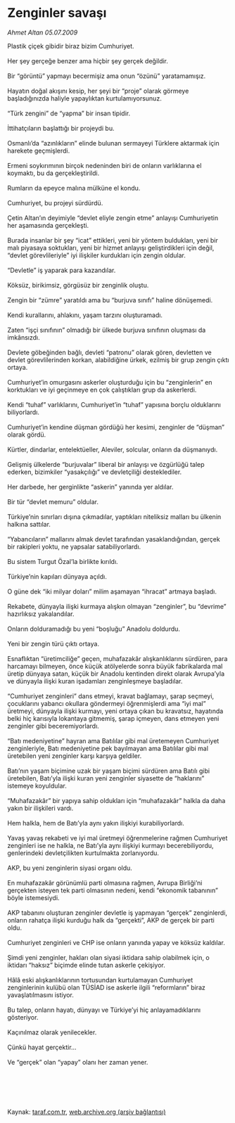 # Zenginler savaşı

*Ahmet Altan 05.07.2009*

<div class="taraf_structure_2col_1zq">
<div class="margen_n">



 <p>Plastik çiçek gibidir biraz bizim Cumhuriyet. <br/><br/>Her şey gerçeğe benzer ama hiçbir şey gerçek değildir. <br/><br/>Bir “görüntü” yapmayı becermişiz ama onun “özünü” yaratamamışız. <br/><br/>Hayatın doğal akışını kesip, her şeyi bir “proje” olarak görmeye başladığınızda haliyle yapaylıktan kurtulamıyorsunuz. <br/><br/>“Türk zengini” de “yapma” bir insan tipidir. <br/><br/>İttihatçıların başlattığı bir projeydi bu. <br/><br/>Osmanlı’da “azınlıkların” elinde bulunan sermayeyi Türklere aktarmak için harekete geçmişlerdi. <br/><br/>Ermeni soykırımının birçok nedeninden biri de onların varlıklarına el koymaktı, bu da gerçekleştirildi. <br/><br/>Rumların da epeyce malına mülküne el kondu. <br/><br/>Cumhuriyet, bu projeyi sürdürdü. <br/><br/>Çetin Altan’ın deyimiyle “devlet eliyle zengin etme” anlayışı Cumhuriyetin her aşamasında gerçekleşti. <br/><br/>Burada insanlar bir şey “icat” ettikleri, yeni bir yöntem buldukları, yeni bir malı piyasaya soktukları, yeni bir hizmet anlayışı geliştirdikleri için değil, “devlet görevlileriyle” iyi ilişkiler kurdukları için zengin oldular. <br/><br/>“Devletle” iş yaparak para kazandılar. <br/><br/>Köksüz, birikimsiz, görgüsüz bir zenginlik oluştu. <br/><br/>Zengin bir “zümre” yaratıldı ama bu “burjuva sınıfı” haline dönüşemedi. <br/><br/>Kendi kurallarını, ahlakını, yaşam tarzını oluşturamadı. <br/><br/>Zaten “işçi sınıfının” olmadığı bir ülkede burjuva sınıfının oluşması da imkânsızdı. <br/><br/>Devlete göbeğinden bağlı, devleti “patronu” olarak gören, devletten ve devlet görevlilerinden korkan, alabildiğine ürkek, ezilmiş bir grup zengin çıktı ortaya. <br/><br/>Cumhuriyet’in omurgasını askerler oluşturduğu için bu “zenginlerin” en korktukları ve iyi geçinmeye en çok çalıştıkları grup da askerlerdi. <br/><br/>Kendi “tuhaf” varlıklarını, Cumhuriyet’in “tuhaf” yapısına borçlu olduklarını biliyorlardı.<br/><br/>Cumhuriyet’in kendine düşman gördüğü her kesimi, zenginler de “düşman” olarak gördü. <br/><br/>Kürtler, dindarlar, entelektüeller, Aleviler, solcular, onların da düşmanıydı. <br/><br/>Gelişmiş ülkelerde “burjuvalar” liberal bir anlayışı ve özgürlüğü talep ederken, bizimkiler “yasakçılığı” ve devletçiliği desteklediler. <br/><br/>Her darbede, her gerginlikte “askerin” yanında yer aldılar. <br/><br/>Bir tür “devlet memuru” oldular. <br/><br/>Türkiye’nin sınırları dışına çıkmadılar, yaptıkları niteliksiz malları bu ülkenin halkına sattılar. <br/><br/>“Yabancıların” mallarını almak devlet tarafından yasaklandığından, gerçek bir rakipleri yoktu, ne yapsalar satabiliyorlardı. <br/><br/>Bu sistem Turgut Özal’la birlikte kırıldı. <br/><br/>Türkiye’nin kapıları dünyaya açıldı. <br/><br/>O güne dek “iki milyar doları” milim aşamayan “ihracat” artmaya başladı. <br/><br/>Rekabete, dünyayla ilişki kurmaya alışkın olmayan “zenginler”, bu “devrime” hazırlıksız yakalandılar. <br/><br/>Onların dolduramadığı bu yeni “boşluğu” Anadolu doldurdu. <br/><br/>Yeni bir zengin türü çıktı ortaya. <br/><br/>Esnaflıktan “üretimciliğe” geçen, muhafazakâr alışkanlıklarını sürdüren, para harcamayı bilmeyen, önce küçük atölyelerde sonra büyük fabrikalarda mal üretip dünyaya satan, küçük bir Anadolu kentinden direkt olarak Avrupa’yla ve dünyayla ilişki kuran işadamları zenginleşmeye başladılar. <br/><br/>“Cumhuriyet zenginleri” dans etmeyi, kravat bağlamayı, şarap seçmeyi, çocuklarını yabancı okullara göndermeyi öğrenmişlerdi ama “iyi mal” üretmeyi, dünyayla ilişki kurmayı, yeni ortaya çıkan bu kravatsız, hayatında belki hiç karısıyla lokantaya gitmemiş, şarap içmeyen, dans etmeyen yeni zenginler gibi beceremiyorlardı. <br/><br/>“Batı medeniyetine” hayran ama Batılılar gibi mal üretemeyen Cumhuriyet zenginleriyle, Batı medeniyetine pek bayılmayan ama Batılılar gibi mal üretebilen yeni zenginler karşı karşıya geldiler. <br/><br/>Batı’nın yaşam biçimine uzak bir yaşam biçimi sürdüren ama Batılı gibi üretebilen, Batı’yla ilişki kuran yeni zenginler siyasette de “haklarını” istemeye koyuldular. <br/><br/>“Muhafazakâr” bir yapıya sahip oldukları için “muhafazakâr” halkla da daha yakın bir ilişkileri vardı. <br/><br/>Hem halkla, hem de Batı’yla aynı yakın ilişkiyi kurabiliyorlardı. <br/><br/>Yavaş yavaş rekabeti ve iyi mal üretmeyi öğrenmelerine rağmen Cumhuriyet zenginleri ise ne halkla, ne Batı’yla aynı ilişkiyi kurmayı becerebiliyordu, genlerindeki devletçilikten kurtulmakta zorlanıyordu. <br/><br/>AKP, bu yeni zenginlerin siyasi organı oldu. <br/><br/>En muhafazakâr görünümlü parti olmasına rağmen, Avrupa Birliği’ni gerçekten isteyen tek parti olmasının nedeni, kendi “ekonomik tabanının” böyle istemesiydi. <br/><br/>AKP tabanını oluşturan zenginler devletle iş yapmayan “gerçek” zenginlerdi, onların rahatça ilişki kurduğu halk da “gerçekti”, AKP de gerçek bir parti oldu. <br/><br/>Cumhuriyet zenginleri ve CHP ise onların yanında yapay ve köksüz kaldılar. <br/><br/>Şimdi yeni zenginler, hakları olan siyasi iktidara sahip olabilmek için, o iktidarı “haksız” biçimde elinde tutan askerle çekişiyor. <br/><br/>Hâlâ eski alışkanlıklarının tortusundan kurtulamayan Cumhuriyet zenginlerinin kulübü olan TÜSİAD ise askerle ilgili “reformların” biraz yavaşlatılmasını istiyor. <br/><br/>Bu talep, onların hayatı, dünyayı ve Türkiye’yi hiç anlayamadıklarını gösteriyor. <br/><br/>Kaçınılmaz olarak yenilecekler. <br/><br/>Çünkü hayat gerçektir…<br/><br/>Ve “gerçek” olan “yapay” olanı her zaman yener.</p>
<br/>
<br/>
<br/>



<br/>


<div id="taraf_not">
</div>

</div>


</div>

Kaynak: [taraf.com.tr](http://www.taraf.com.tr:80/makale/6407.htm), [web.archive.org (arşiv bağlantısı)](http://web.archive.org/web/20090907004229/http://www.taraf.com.tr:80/makale/6407.htm)
